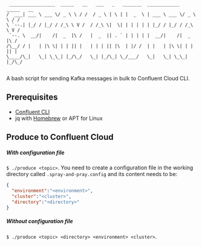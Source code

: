 ```
 _________________  _____   __   ___   _   _______  ____________  _____   __
/  ___| ___ \ ___ \/ _ \ \ / /  / _ \ | \ | |  _  \ | ___ \ ___ \/ _ \ \ / /
\ `--.| |_/ / |_/ / /_\ \ V /  / /_\ \|  \| | | | | | |_/ / |_/ / /_\ \ V / 
 `--. \  __/|    /|  _  |\ /   |  _  || . ` | | | | |  __/|    /|  _  |\ /  
/\__/ / |   | |\ \| | | || |   | | | || |\  | |/ /  | |   | |\ \| | | || |  
\____/\_|   \_| \_\_| |_/\_/   \_| |_/\_| \_/___/   \_|   \_| \_\_| |_/\_/  
                                                                                                                                                       
```
                                                                            
                                                                            
A bash script for sending Kafka messages in bulk to Confluent Cloud CLI.

## Prerequisites

 * [Confluent CLI](https://docs.confluent.io/confluent-cli/current/install.html)
 * jq with [Homebrew](https://formulae.brew.sh/formula/jq) or APT for Linux


## Produce to Confluent Cloud

##### With configuration file
`$ ./produce <topic>`. You need to create a configuration file in the working directory called `.spray-and-pray.config` and its content needs to be:

 ```json
{
   "environment":"<environment>",
   "cluster":"<cluster>",
   "directory":"<directory>"
}
``` 
##### Without configuration file
`$ ./produce <topic> <directory> <environment> <cluster>`.





